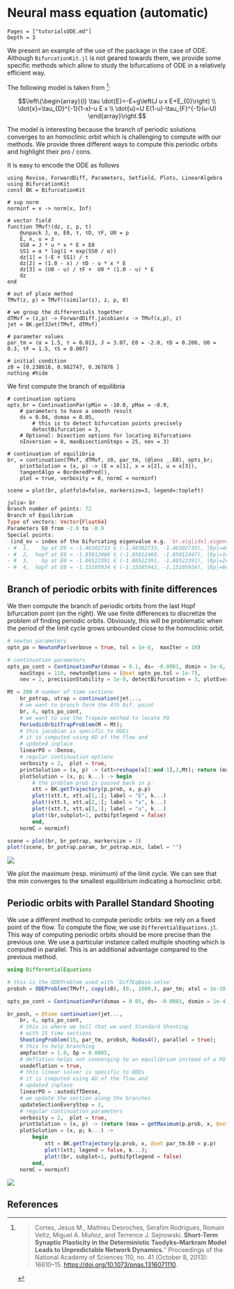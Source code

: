 # Neural mass equation (automatic)

```@contents
Pages = ["tutorialsODE.md"]
Depth = 3
```

We present an example of the use of the package in the case of ODE. Although `BifurcationKit.jl` is not geared towards them, we provide some specific methods which allow to study the bifurcations of ODE in a relatively efficient way.

The following model is taken from [^Cortes]:

$$\left\{\begin{array}{l}
\tau \dot{E}=-E+g\left(J u x E+E_{0}\right) \\
\dot{x}=\tau_{D}^{-1}(1-x)-u E x \\
\dot{u}=U E(1-u)-\tau_{F}^{-1}(u-U)
\end{array}\right.$$


The model is interesting because the branch of periodic solutions converges to an homoclinic orbit which is challenging to compute with our methods. We provide three different ways to compute this periodic orbits and highlight their pro / cons.

It is easy to encode the ODE as follows

```@example TUTODE
using Revise, ForwardDiff, Parameters, Setfield, Plots, LinearAlgebra
using BifurcationKit
const BK = BifurcationKit

# sup norm
norminf = x -> norm(x, Inf)

# vector field
function TMvf!(dz, z, p, t)
	@unpack J, α, E0, τ, τD, τF, U0 = p
	E, x, u = z
	SS0 = J * u * x * E + E0
	SS1 = α * log(1 + exp(SS0 / α))
	dz[1] = (-E + SS1) / τ
	dz[2] =	(1.0 - x) / τD - u * x * E
	dz[3] = (U0 - u) / τF +  U0 * (1.0 - u) * E
	dz
end

# out of place method
TMvf(z, p) = TMvf!(similar(z), z, p, 0)

# we group the differentials together
dTMvf = (z,p) -> ForwardDiff.jacobian(x -> TMvf(x,p), z)
jet = BK.get3Jet(TMvf, dTMvf)

# parameter values
par_tm = (α = 1.5, τ = 0.013, J = 3.07, E0 = -2.0, τD = 0.200, U0 = 0.3, τF = 1.5, τS = 0.007)

# initial condition
z0 = [0.238616, 0.982747, 0.367876 ]
nothing #hide
```

We first compute the branch of equilibria

```@example TUTODE
# continuation options
opts_br = ContinuationPar(pMin = -10.0, pMax = -0.9, 
	# parameters to have a smooth result
	ds = 0.04, dsmax = 0.05,
		# this is to detect bifurcation points precisely
		detectBifurcation = 3,
	# Optional: bisection options for locating bifurcations
	nInversion = 8, maxBisectionSteps = 25, nev = 3)

# continuation of equilibria
br, = continuation(TMvf, dTMvf, z0, par_tm, (@lens _.E0), opts_br;
	printSolution = (x, p) -> (E = x[1], x = x[2], u = x[3]),
	tangentAlgo = BorderedPred(),
	plot = true, verbosity = 0, normC = norminf)

scene = plot(br, plotfold=false, markersize=3, legend=:topleft)
```

```julia
julia> br
Branch number of points: 72
Branch of Equilibrium
Type of vectors: Vector{Float64}
Parameters E0 from -2.0 to -0.9
Special points:
 (ind_ev = index of the bifurcating eigenvalue e.g. `br.eig[idx].eigenvals[ind_ev]`)
- #  1,    bp at E0 ≈ -1.46302733 ∈ (-1.46302733, -1.46302733), |δp|=4e-14, [converged], δ = ( 1,  0), step =  12, eigenelements in eig[ 13], ind_ev =   1
- #  2,  hopf at E0 ≈ -1.85012460 ∈ (-1.85012460, -1.85012447), |δp|=1e-07, [converged], δ = ( 2,  2), step =  32, eigenelements in eig[ 33], ind_ev =   3
- #  3,    bp at E0 ≈ -1.86522391 ∈ (-1.86522391, -1.86522391), |δp|=2e-15, [converged], δ = (-1,  0), step =  36, eigenelements in eig[ 37], ind_ev =   3
- #  4,  hopf at E0 ≈ -1.15105934 ∈ (-1.15105942, -1.15105934), |δp|=8e-08, [converged], δ = (-2, -2), step =  65, eigenelements in eig[ 66], ind_ev =   2
```

## Branch of periodic orbits with finite differences

We then compute the branch of periodic orbits from the last Hopf bifurcation point (on the right). We use finite differences to discretize the problem of finding periodic orbits. Obviously, this will be problematic when the period of the limit cycle grows unbounded close to the homoclinic orbit.

```julia
# newton parameters
optn_po = NewtonPar(verbose = true, tol = 1e-8,  maxIter = 10) 

# continuation parameters
opts_po_cont = ContinuationPar(dsmax = 0.1, ds= -0.0001, dsmin = 1e-4, pMax = 0., pMin=-5.,
	maxSteps = 110, newtonOptions = (@set optn_po.tol = 1e-7),
	nev = 2, precisionStability = 1e-8, detectBifurcation = 3, plotEveryStep = 10, saveSolEveryStep=1)

Mt = 200 # number of time sections
	br_potrap, utrap = continuation(jet...,
	# we want to branch form the 4th bif. point
	br, 4, opts_po_cont,
	# we want to use the Trapeze method to locate PO
	PeriodicOrbitTrapProblem(M = Mt);
	# this jacobian is specific to ODEs
	# it is computed using AD of the flow and
	# updated inplace
	linearPO = :Dense,
	# regular continuation options
	verbosity = 2,	plot = true,
	printSolution = (x, p) -> (xtt=reshape(x[1:end-1],3,Mt); return (max = maximum(xtt[1,:]), min = minimum(xtt[1,:]), period = x[end])),
	plotSolution = (x, p; k...) -> begin
		# the problem prob is passed back in p:
		xtt = BK.getTrajectory(p.prob, x, p.p)
		plot!(xtt.t, xtt.u[1,:]; label = "E", k...)
		plot!(xtt.t, xtt.u[2,:]; label = "x", k...)
		plot!(xtt.t, xtt.u[3,:]; label = "u", k...)
		plot!(br,subplot=1, putbifptlegend = false)
		end,
	normC = norminf)

scene = plot(br, br_potrap, markersize = 3)
plot!(scene, br_potrap.param, br_potrap.min, label = "")
```

![](ex1ODE1a.png)

We plot the maximum (resp. minimum) of the limit cycle. We can see that the min converges to the smallest equilibrium indicating a homoclinic orbit.

## Periodic orbits with Parallel Standard Shooting

We use a different method to compute periodic orbits: we rely on a fixed point of the flow. To compute the flow, we use `DifferentialEquations.jl`. This way of computing periodic orbits should be more precise than the previous one. We use a particular instance called multiple shooting which is computed in parallel. This is an additional advantage compared to the previous method.

```julia
using DifferentialEquations

# this is the ODEProblem used with `DiffEqBase.solve`
probsh = ODEProblem(TMvf!, copy(z0), (0., 1000.), par_tm; atol = 1e-10, rtol = 1e-9)

opts_po_cont = ContinuationPar(dsmax = 0.05, ds= -0.0001, dsmin = 1e-4, pMax = 0., pMin=-5., maxSteps = 210, newtonOptions = (@set optn_po.tol = 1e-6), nev = 25, precisionStability = 1e-8, detectBifurcation = 0, plotEveryStep = 10, saveSolEveryStep=0)

br_posh, = @time continuation(jet...,
	br, 4, opts_po_cont,
	# this is where we tell that we want Standard Shooting
	# with 15 time sections
	ShootingProblem(15, par_tm, probsh, Rodas4(), parallel = true);
	# this to help branching
	ampfactor = 1.0, δp = 0.0005,
	# deflation helps not converging to an equilibrium instead of a PO
	usedeflation = true,
	# this linear solver is specific to ODEs
	# it is computed using AD of the flow and
	# updated inplace
	linearPO = :autodiffDense,
	# we update the section along the branches
	updateSectionEveryStep = 2,
	# regular continuation parameters
	verbosity = 2,	plot = true,
	printSolution = (x, p) -> (return (max = getMaximum(p.prob, x, @set par_tm.E0 = p.p), period = getPeriod(p.prob, x, @set par_tm.E0 = p.p))),
	plotSolution = (x, p; k...) ->
		begin
			xtt = BK.getTrajectory(p.prob, x, @set par_tm.E0 = p.p)
			plot!(xtt; legend = false, k...);
			plot!(br, subplot=1, putbifptlegend = false)
		end,
	normC = norminf)
```
![](ex1ODE3.png)

## References

[^Cortes]:> Cortes, Jesus M., Mathieu Desroches, Serafim Rodrigues, Romain Veltz, Miguel A. Muñoz, and Terrence J. Sejnowski. **Short-Term Synaptic Plasticity in the Deterministic Tsodyks–Markram Model Leads to Unpredictable Network Dynamics.**” Proceedings of the National Academy of Sciences 110, no. 41 (October 8, 2013): 16610–15. https://doi.org/10.1073/pnas.1316071110.
